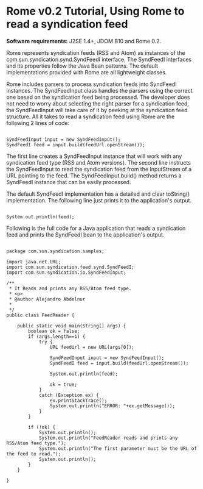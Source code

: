 # Rome v0.2 Tutorial, Using Rome to read a syndication feed


**Software requirements:** J2SE 1.4\+, JDOM B10 and Rome 0.2.



Rome represents syndication feeds (RSS and Atom) as instances of the com.sun.syndication.synd.SyndFeedI interface. The SyndFeedI interfaces and its properties follow the Java Bean patterns. The default implementations provided with Rome are all lightweight classes.



Rome includes parsers to process syndication feeds into SyndFeedI instances. The SyndFeedInput class handles the parsers using the correct one based on the syndication feed being processed. The developer does not need to worry about selecting the right parser for a syndication feed, the SyndFeedInput will take care of it by peeking at the syndication feed structure. All it takes to read a syndication feed using Rome are the following 2 lines of code:



```

SyndFeedInput input = new SyndFeedInput();
SyndFeedI feed = input.build(feedUrl.openStream());

```


The first line creates a SyndFeedInput instance that will work with any syndication feed type (RSS and Atom versions). The second line instructs the SyndFeedInput to read the syndication feed from the InputStream of a URL pointing to the feed. The SyndFeedInput.build() method returns a SyndFeedI instance that can be easily processed.



The default SyndFeedI implementation has a detailed and clear toString() implementation. The following line just prints it to the application's output.



```

System.out.println(feed);

```


Following is the full code for a Java application that reads a syndication feed and prints the SyndFeedI bean to the application's output.



```

package com.sun.syndication.samples;

import java.net.URL;
import com.sun.syndication.feed.synd.SyndFeedI;
import com.sun.syndication.io.SyndFeedInput;

/**
 * It Reads and prints any RSS/Atom feed type.
 * <p>
 * @author Alejandro Abdelnur
 *
 */
public class FeedReader {

    public static void main(String[] args) {
        boolean ok = false;
        if (args.length==1) {
            try {
                URL feedUrl = new URL(args[0]);

                SyndFeedInput input = new SyndFeedInput();
                SyndFeedI feed = input.build(feedUrl.openStream());

                System.out.println(feed);

                ok = true;
            }
            catch (Exception ex) {
                ex.printStackTrace();
                System.out.println("ERROR: "+ex.getMessage());
            }
        }

        if (!ok) {
            System.out.println();
            System.out.println("FeedReader reads and prints any RSS/Atom feed type.");
            System.out.println("The first parameter must be the URL of the feed to read.");
            System.out.println();
        }
    }

}

```
